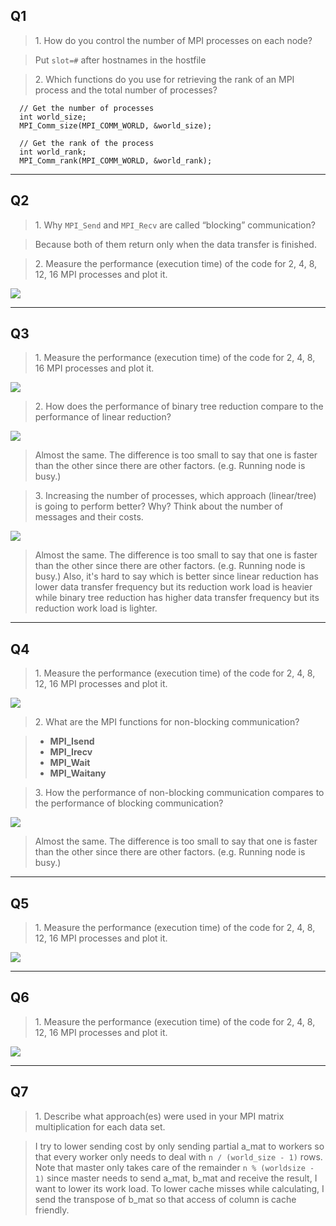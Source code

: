 ## Q1
> 1\. How do you control the number of MPI processes on each node?

> Put `slot=#` after hostnames in the hostfile

> 2\. Which functions do you use for retrieving the rank of an MPI process and the total number of processes?

```cpp=
  // Get the number of processes
  int world_size;
  MPI_Comm_size(MPI_COMM_WORLD, &world_size);

  // Get the rank of the process
  int world_rank;
  MPI_Comm_rank(MPI_COMM_WORLD, &world_rank);
```

---

## Q2
> 1\. Why `MPI_Send` and `MPI_Recv` are called “blocking” communication?

> Because both of them return only when the data transfer is  finished.

> 2\. Measure the performance (execution time) of the code for 2, 4, 8, 12, 16 MPI processes and plot it.

![](https://i.imgur.com/wKjX35f.png)

---

## Q3
> 1\. Measure the performance (execution time) of the code for 2, 4, 8, 16 MPI processes and plot it.

![](https://i.imgur.com/gCaforB.png)

> 2\. How does the performance of binary tree reduction compare to the performance of linear reduction?

![](https://i.imgur.com/9QkgAhY.png)

> Almost the same. The difference is too small to say that one is faster than the other since there are other factors. (e.g. Running node is busy.)

> 3\. Increasing the number of processes, which approach (linear/tree) is going to perform better? Why? Think about the number of messages and their costs.

![](https://i.imgur.com/VfpkQAU.png)

> Almost the same. The difference is too small to say that one is faster than the other since there are other factors. (e.g. Running node is busy.) Also, it's hard to say which is better since linear reduction has lower data transfer frequency  but its reduction work load is heavier while binary tree reduction has higher data transfer frequency but its reduction work load is lighter.

---

## Q4
> 1\. Measure the performance (execution time) of the code for 2, 4, 8, 12, 16 MPI processes and plot it.

![](https://i.imgur.com/BGXZvHe.png)

> 2\. What are the MPI functions for non-blocking communication?

> - **MPI_Isend**
> - **MPI_Irecv**
> - **MPI_Wait**
> - **MPI_Waitany**

> 3\. How the performance of non-blocking communication compares to the performance of blocking communication?

![](https://i.imgur.com/UzXSbjP.png)

> Almost the same. The difference is too small to say that one is faster than the other since there are other factors. (e.g. Running node is busy.)

---

## Q5
> 1\. Measure the performance (execution time) of the code for 2, 4, 8, 12, 16 MPI processes and plot it.

![](https://i.imgur.com/wvTI6uu.png)

---

## Q6
> 1\. Measure the performance (execution time) of the code for 2, 4, 8, 12, 16 MPI processes and plot it.

![](https://i.imgur.com/h1H7m4Y.png)

---

## Q7
> 1\. Describe what approach(es) were used in your MPI matrix multiplication for each data set.

> I try to lower sending cost by only sending partial a_mat to workers so that every worker only needs to deal with `n / (world_size - 1)` rows. Note that master only takes care of the remainder `n % (worldsize - 1)` since master needs to send a_mat, b_mat and receive the result, I want to lower its work load. To lower cache misses while calculating, I send the transpose of b_mat so that access of column is cache friendly.





